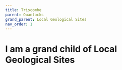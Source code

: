 ```yaml
---
title: Triscombe
parent: Quantocks
grand_parent: Local Geological Sites
nav_order: 1
---
```


# I am a grand child of Local Geological Sites
